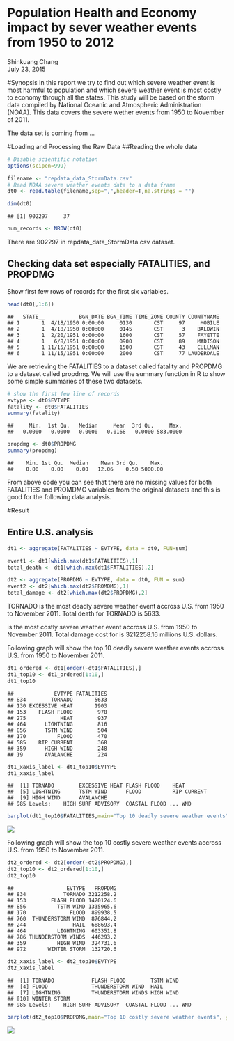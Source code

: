 # Population Health and Economy impact by sever weather events from 1950 to 2012
Shinkuang Chang  
July 23, 2015  

#Synopsis
In this report we try to find out which severe weather event is most harmful to population and which severe weather event is most costly to economy through all the states. This study will be based on the storm data compiled by National Oceanic and Atmospheric Administration (NOAA). This data covers the severe wether events from 1950 to November of 2011. 


The data set is coming from ...

#Loading and Processing the Raw Data
##Reading the whole data 


```r
# Disable scientific notation
options(scipen=999)

filename <- "repdata_data_StormData.csv"
# Read NOAA severe weather events data to a data frame
dt0 <- read.table(filename,sep=",",header=T,na.strings = "")
```


```r
dim(dt0)
```

```
## [1] 902297     37
```

```r
num_records <- NROW(dt0)
```
There are 902297 in repdata_data_StormData.csv dataset. 

## Checking data set especially FATALITIES, and PROPDMG
Show first few rows of records for the first six variables.


```r
head(dt0[,1:6])
```

```
##   STATE__           BGN_DATE BGN_TIME TIME_ZONE COUNTY COUNTYNAME
## 1       1  4/18/1950 0:00:00     0130       CST     97     MOBILE
## 2       1  4/18/1950 0:00:00     0145       CST      3    BALDWIN
## 3       1  2/20/1951 0:00:00     1600       CST     57    FAYETTE
## 4       1   6/8/1951 0:00:00     0900       CST     89    MADISON
## 5       1 11/15/1951 0:00:00     1500       CST     43    CULLMAN
## 6       1 11/15/1951 0:00:00     2000       CST     77 LAUDERDALE
```


We are retrieving the FATALITIES to a dataset called fatality and PROPDMG to a dataset called propdmg. We will use the summary function in R to show some simple summaries of these two datasets. 


```r
# show the first few line of records
evtype <- dt0$EVTYPE
fatality <- dt0$FATALITIES
summary(fatality)
```

```
##     Min.  1st Qu.   Median     Mean  3rd Qu.     Max. 
##   0.0000   0.0000   0.0000   0.0168   0.0000 583.0000
```

```r
propdmg <- dt0$PROPDMG
summary(propdmg)
```

```
##    Min. 1st Qu.  Median    Mean 3rd Qu.    Max. 
##    0.00    0.00    0.00   12.06    0.50 5000.00
```

From above code you can see that there are no missing values for both FATALITIES and PROMDMG variables from the original datasets and this is good for the following data analysis. 


#Result
## Entire U.S. analysis

```r
dt1 <- aggregate(FATALITIES ~ EVTYPE, data = dt0, FUN=sum)

event1 <- dt1[which.max(dt1$FATALITIES),1]
total_death <- dt1[which.max(dt1$FATALITIES),2]

dt2 <- aggregate(PROPDMG ~ EVTYPE, data = dt0, FUN = sum)
event2 <- dt2[which.max(dt2$PROMDMG),1]
total_damage <- dt2[which.max(dt2$PROPDMG),2]
```

TORNADO is the most deadly severe weather event accross U.S. from 1950 to November 2011. 
Total death for TORNADO is 5633.

 is the most costly severe weather event accross U.S. from 1950 to November 2011. 
Total damage cost for  is 3212258.16 millions U.S. dollars. 


Following graph will show the top 10 deadly severe weather events accross U.S. from 1950 to November 2011.



```r
dt1_ordered <- dt1[order(-dt1$FATALITIES),]
dt1_top10 <- dt1_ordered[1:10,]
dt1_top10
```

```
##             EVTYPE FATALITIES
## 834        TORNADO       5633
## 130 EXCESSIVE HEAT       1903
## 153    FLASH FLOOD        978
## 275           HEAT        937
## 464      LIGHTNING        816
## 856      TSTM WIND        504
## 170          FLOOD        470
## 585    RIP CURRENT        368
## 359      HIGH WIND        248
## 19       AVALANCHE        224
```

```r
dt1_xaxis_label <- dt1_top10$EVTYPE
dt1_xaxis_label
```

```
##  [1] TORNADO        EXCESSIVE HEAT FLASH FLOOD    HEAT          
##  [5] LIGHTNING      TSTM WIND      FLOOD          RIP CURRENT   
##  [9] HIGH WIND      AVALANCHE     
## 985 Levels:    HIGH SURF ADVISORY  COASTAL FLOOD ... WND
```

```r
barplot(dt1_top10$FATALITIES,main="Top 10 deadly severe weather events", ylab="Total death",names.arg = dt1_xaxis_label, las = 2)
```

![](assign2_files/figure-html/unnamed-chunk-1-1.png) 

Following graph will show the top 10 costly severe weather events accross U.S. from 1950 to November 2011.



```r
dt2_ordered <- dt2[order(-dt2$PROPDMG),]
dt2_top10 <- dt2_ordered[1:10,]
dt2_top10
```

```
##                 EVTYPE   PROPDMG
## 834            TORNADO 3212258.2
## 153        FLASH FLOOD 1420124.6
## 856          TSTM WIND 1335965.6
## 170              FLOOD  899938.5
## 760  THUNDERSTORM WIND  876844.2
## 244               HAIL  688693.4
## 464          LIGHTNING  603351.8
## 786 THUNDERSTORM WINDS  446293.2
## 359          HIGH WIND  324731.6
## 972       WINTER STORM  132720.6
```

```r
dt2_xaxis_label <- dt2_top10$EVTYPE
dt2_xaxis_label
```

```
##  [1] TORNADO            FLASH FLOOD        TSTM WIND         
##  [4] FLOOD              THUNDERSTORM WIND  HAIL              
##  [7] LIGHTNING          THUNDERSTORM WINDS HIGH WIND         
## [10] WINTER STORM      
## 985 Levels:    HIGH SURF ADVISORY  COASTAL FLOOD ... WND
```

```r
barplot(dt2_top10$PROPDMG,main="Top 10 costly severe weather events", ylab="Total damage in millions",names.arg = dt2_xaxis_label, las = 2)
```

![](assign2_files/figure-html/unnamed-chunk-2-1.png) 
